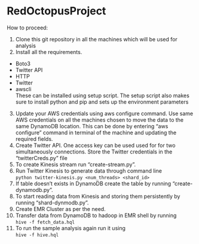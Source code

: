 # RedOctopusProject

How to proceed:
1. Clone this git repository in all the machines which will be used for analysis
2. Install all the requirements.  
  * Boto3  
  * Twitter API  
  * HTTP  
  * Twitter  
  * awscli  
These can be installed using setup script. The setup script also makes sure to install python and pip and sets up the environment       parameters
3. Update your AWS credentials using aws configure command. Use same AWS credentials on all the machines chosen to move the data to the same DynamoDB location. This can be done by entering “aws configure” command in terminal of the machine and updating the required fields.
4. Create Twitter API. One access key can be used used for for two simultaneously connections. Store the Twitter credentials in the “twitterCreds.py” file
5. To create Kinesis stream run “create-stream.py”. 
6. Run Twitter Kinesis to generate data through command line  
    ```python twitter-kinesis.py <num_threads> <shard_id>```
7. If table doesn’t exists in DynamoDB create the table by running “create-dynamodb.py”.
8. To start reading data from Kinesis and storing them persistently by running “shard-dynmodb.py”.
9. Create EMR Cluster as per the need.
10. Transfer data from DynamoDB to hadoop in EMR shell by running  
      ```hive -f fetch_data.hql```
11. To run the sample analysis again run it using  
      ```hive -f hive.hql```


